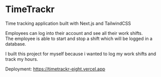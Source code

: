# TimeTrackr

Time tracking application built with Next.js and TailwindCSS

Employees can log into their account and see all their work shifts.</br>
The employee is able to start and stop a shift which will be logged in a database.

I built this project for myself because i wanted to log my work shifts and track my hours.

Deployment: https://timetrackr-eight.vercel.app
